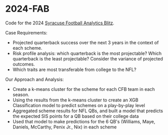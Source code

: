 # 2024-FAB

Code for the 2024 [Syracuse Football Analytics Blitz](https://footballanalyticsblitz.weebly.com/past-fabs.html).

Case Requirements:
- Projected quarterback success over the next 3 years in the context of each scheme.
- Risk profile analysis: which quarterback is the most projectable? Which quarterback is the least projectable? Consider the variance of projected outcomes.
- Which traits are most transferable from college to the NFL?

Our Approach and Analysis:
- Create a k-means cluster for the scheme for each CFB team in each season.
- Using the results from the k-means cluster to create an XGB Classification model to predict schemes on a play-by-play level
- Aggregated scheme results for NFL QBs, and built a model that predicts the expected SIS points for a QB based on their college data
- Used that model to make predictions for the 6 QB's (Williams, Maye, Daniels, McCarthy, Penix Jr., Nix) in each scheme
